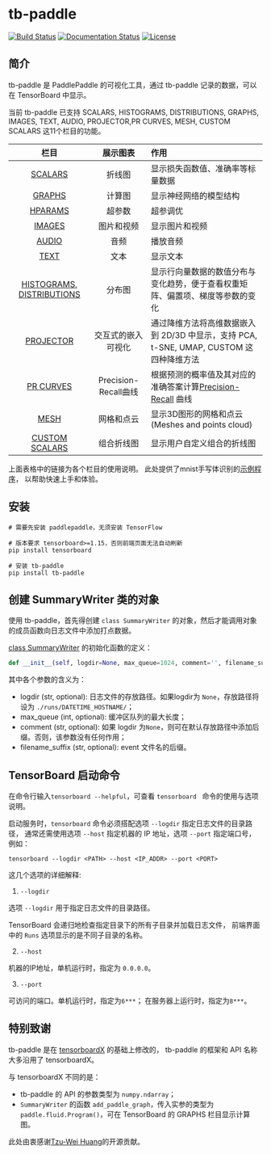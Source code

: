 # tb-paddle
[![Build Status](https://travis-ci.org/linshuliang/tb-paddle.svg?branch=master)](https://travis-ci.org/linshuliang/tb-paddle)
[![Documentation Status](https://img.shields.io/badge/docs-latest-brightgreen.svg?style=flat)](https://github.com/linshuliang/tb-paddle/blob/master/README.md)
[![License](https://img.shields.io/badge/license-MIT-blue.svg)](LICENSE)

## 简介

tb-paddle 是 PaddlePaddle 的可视化工具，通过 tb-paddle 记录的数据，可以在 TensorBoard 中显示。

当前 tb-paddle 已支持 SCALARS, HISTOGRAMS, DISTRIBUTIONS, GRAPHS, IMAGES, TEXT,
AUDIO, PROJECTOR,PR CURVES, MESH, CUSTOM SCALARS 这11个栏目的功能。

|栏目|展示图表|作用|
|:----:|:---:|:---|
|[SCALARS](instructions/SCALARS_instructions.md)|折线图|显示损失函数值、准确率等标量数据|
|[GRAPHS](instructions/GRAPHS_instructions.md)|计算图|显示神经网络的模型结构|
|[HPARAMS](instructions/HPARAMS_instructions.md)|超参数|超参调优|
|[IMAGES](instructions/IMAGES_instructions.md)|图片和视频|显示图片和视频|
|[AUDIO](instructions/AUDIO_instructions.md)|音频|播放音频|
|[TEXT](instructions/TEXT_instructions.md)|文本|显示文本|
|[HISTOGRAMS, DISTRIBUTIONS](instructions/HISTOGRAMS_DISTRIBUTIONS_instructions.md)|分布图|显示行向量数据的数值分布与变化趋势，便于查看权重矩阵、偏置项、梯度等参数的变化|
|[PROJECTOR](instructions/PROJECTOR_instructions.md)|交互式的嵌入可视化|通过降维方法将高维数据嵌入到 2D/3D 中显示，支持 PCA, t-SNE, UMAP, CUSTOM 这四种降维方法|
|[PR CURVES](instructions/PR-CURVES_instructions.md)|Precision-Recall曲线|根据预测的概率值及其对应的准确答案计算[Precision-Recall](https://en.wikipedia.org/wiki/Precision_and_recall) 曲线|
|[MESH](instructions/MESH_instructions.md)|网格和点云|显示3D图形的网格和点云(Meshes and points cloud)|
|[CUSTOM SCALARS](instructions/CUSTOM_SCALARS_instructions.md)|组合折线图|显示用户自定义组合的折线图|

上面表格中的链接为各个栏目的使用说明。
此处提供了mnist手写体识别的[示例程序](API_demo/mnist_log-demo.py)，
以帮助快速上手和体验。

## 安装

```
# 需要先安装 paddlepaddle，无须安装 TensorFlow

# 版本要求 tensorboard>=1.15，否则前端页面无法自动刷新
pip install tensorboard

# 安装 tb-paddle
pip install tb-paddle
```

## 创建 SummaryWriter 类的对象

使用 tb-paddle，首先得创建 `class SummaryWriter` 的对象，然后才能调用对象的成员函数向日志文件中添加打点数据。

[class SummaryWriter](tb_paddle/summary_writer.py) 的初始化函数的定义：

```python
def __init__(self, logdir=None, max_queue=1024, comment='', filename_suffix='', **kwargs):
```

其中各个参数的含义为：

* logdir (str, optional): 日志文件的存放路径。如果logdir为 `None`，存放路径将设为 `./runs/DATETIME_HOSTNAME/`；
* max_queue (int, optional): 缓冲区队列的最大长度；
* comment (str, optional): 如果 logdir 为`None`，则可在默认存放路径中添加后缀。否则，该参数没有任何作用；
* filename_suffix (str, optional): event 文件名的后缀。

## TensorBoard 启动命令

在命令行输入`tensorboard --helpful`，可查看 `tensorboard ` 命令的使用与选项说明。

启动服务时，`tensorboard` 命令必须搭配选项 `--logdir` 指定日志文件的目录路径，
通常还需使用选项 `--host` 指定机器的 IP 地址，选项 `--port` 指定端口号，例如：

```
tensorboard --logdir <PATH> --host <IP_ADDR> --port <PORT>
```

这几个选项的详细解释:

1. `--logdir`

选项 `--logdir` 用于指定日志文件的目录路径。

TensorBoard 会递归地检查指定目录下的所有子目录并加载日志文件，
前端界面中的 `Runs` 选项显示的是不同子目录的名称。

2. `--host`

机器的IP地址，单机运行时，指定为 `0.0.0.0`。

3. `--port`

可访问的端口。单机运行时，指定为`6***`； 在服务器上运行时，指定为`8***`。

## 特别致谢

tb-paddle 是在 [tensorboardX](https://github.com/lanpa/tensorboardX) 的基础上修改的，
tb-paddle 的框架和 API 名称大多沿用了 tensorboardX。

与 tensorboardX 不同的是：

* tb-paddle 的 API 的参数类型为 `numpy.ndarray`；
* `SummaryWriter` 的函数 `add_paddle_graph`，传入实参的类型为 `paddle.fluid.Program()`，可在 TensorBoard 的 GRAPHS 栏目显示计算图。

此处由衷感谢[Tzu-Wei Huang](https://github.com/lanpa)的开源贡献。

